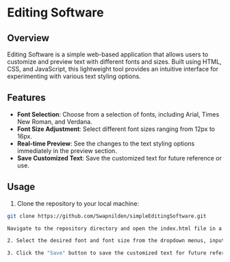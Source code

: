 # Editing Software

## Overview

Editing Software is a simple web-based application that allows users to customize and preview text with different fonts and sizes. Built using HTML, CSS, and JavaScript, this lightweight tool provides an intuitive interface for experimenting with various text styling options.

## Features

- **Font Selection**: Choose from a selection of fonts, including Arial, Times New Roman, and Verdana.
- **Font Size Adjustment**: Select different font sizes ranging from 12px to 16px.
- **Real-time Preview**: See the changes to the text styling options immediately in the preview section.
- **Save Customized Text**: Save the customized text for future reference or use.

## Usage

  1. Clone the repository to your local machine:
   ```bash
   git clone https://github.com/Swapnilden/simpleEditingSoftware.git

   Navigate to the repository directory and open the index.html file in a web browser.

  2. Select the desired font and font size from the dropdown menus, input text in the text field, and observe the preview section to see the text with the selected styling options.

  3. Click the "Save" button to save the customized text for future reference.
